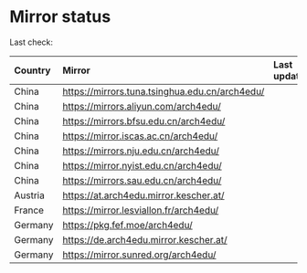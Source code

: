 <script src="./time.js"></script>
# Mirror status
Last check: <script type="text/javascript">localize(1698426819.477975);</script>

|Country|Mirror|Last update|
|:------|:-----|:----------|
|China|https://mirrors.tuna.tsinghua.edu.cn/arch4edu/|<script type="text/javascript">localize(1698388713);</script>|
|China|https://mirrors.aliyun.com/arch4edu/|<script type="text/javascript">localize(1698388713);</script>|
|China|https://mirrors.bfsu.edu.cn/arch4edu/|<script type="text/javascript">localize(1698388713);</script>|
|China|https://mirror.iscas.ac.cn/arch4edu/|<script type="text/javascript">localize(1698388713);</script>|
|China|https://mirrors.nju.edu.cn/arch4edu/|<script type="text/javascript">localize(1698344983);</script>|
|China|https://mirror.nyist.edu.cn/arch4edu/|<script type="text/javascript">localize(1698388713);</script>|
|China|https://mirrors.sau.edu.cn/arch4edu/|<script type="text/javascript">localize(1698388713);</script>|
|Austria|https://at.arch4edu.mirror.kescher.at/|<script type="text/javascript">localize(1698388713);</script>|
|France|https://mirror.lesviallon.fr/arch4edu/|<script type="text/javascript">localize(1698388713);</script>|
|Germany|https://pkg.fef.moe/arch4edu/|<script type="text/javascript">localize(1698388713);</script>|
|Germany|https://de.arch4edu.mirror.kescher.at/|<script type="text/javascript">localize(1698388713);</script>|
|Germany|https://mirror.sunred.org/arch4edu/|<script type="text/javascript">localize(1698388713);</script>|

<script src="./tablefilter/tablefilter.js"></script>
<script src="./table.js"></script>